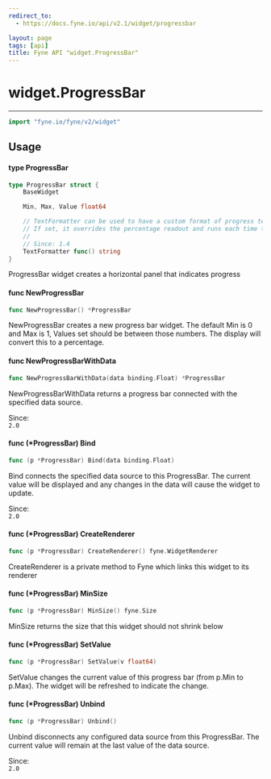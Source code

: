 ```yaml
---
redirect_to:
  - https://docs.fyne.io/api/v2.1/widget/progressbar

layout: page
tags: [api]
title: Fyne API "widget.ProgressBar"
---
```



# widget.ProgressBar
---
```go
import "fyne.io/fyne/v2/widget"
```

## Usage

#### type ProgressBar

```go
type ProgressBar struct {
	BaseWidget

	Min, Max, Value float64

	// TextFormatter can be used to have a custom format of progress text.
	// If set, it overrides the percentage readout and runs each time the value updates.
	//
	// Since: 1.4
	TextFormatter func() string
}
```

ProgressBar widget creates a horizontal panel that indicates progress

#### func  NewProgressBar

```go
func NewProgressBar() *ProgressBar
```
NewProgressBar creates a new progress bar widget. The default Min is 0 and Max is 1, Values set should be between those numbers. The display will convert this to a percentage.

#### func  NewProgressBarWithData

```go
func NewProgressBarWithData(data binding.Float) *ProgressBar
```
NewProgressBarWithData returns a progress bar connected with the specified data source.


<div class="since">Since: <code>
2.0</code></div>

#### func (*ProgressBar) Bind

```go
func (p *ProgressBar) Bind(data binding.Float)
```
Bind connects the specified data source to this ProgressBar. The current value will be displayed and any changes in the data will cause the widget to update.


<div class="since">Since: <code>
2.0</code></div>

#### func (*ProgressBar) CreateRenderer

```go
func (p *ProgressBar) CreateRenderer() fyne.WidgetRenderer
```
CreateRenderer is a private method to Fyne which links this widget to its renderer

#### func (*ProgressBar) MinSize

```go
func (p *ProgressBar) MinSize() fyne.Size
```
MinSize returns the size that this widget should not shrink below

#### func (*ProgressBar) SetValue

```go
func (p *ProgressBar) SetValue(v float64)
```
SetValue changes the current value of this progress bar (from p.Min to p.Max). The widget will be refreshed to indicate the change.

#### func (*ProgressBar) Unbind

```go
func (p *ProgressBar) Unbind()
```
Unbind disconnects any configured data source from this ProgressBar. The current value will remain at the last value of the data source.


<div class="since">Since: <code>
2.0</code></div>
